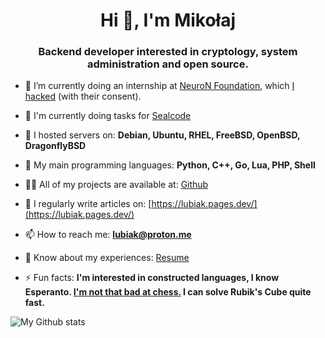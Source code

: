 <h1 align="center">Hi 👋, I'm Mikołaj</h1>
<h3 align="center">Backend developer interested in cryptology, system administration and open source.</h3>

- 🔭 I’m currently doing an internship at [NeuroN Foundation](https://neuronfoundation.com/), which [I hacked](https://web.archive.org/web/20230902084403/http://neuronfoundation.com/) (with their consent).

- 👯 I'm currently doing tasks for [Sealcode](https://www.sealcode.it/)

- 🌱 I hosted servers on: **Debian, Ubuntu, RHEL, FreeBSD, OpenBSD, DragonflyBSD**

- 🤝 My main programming languages: **Python, C++, Go, Lua, PHP, Shell**

- 👨‍💻 All of my projects are available at: [Github](https://github.com/mikolajlubiak)

- 📝 I regularly write articles on: [https://lubiak.pages.dev/](https://lubiak.pages.dev/)

- 📫 How to reach me: [**lubiak@proton.me**](mailto:lubiak@proton.me)

- 📄 Know about my experiences: [Resume](https://lubiak.pages.dev/resume.pdf)

- ⚡ Fun facts: **I'm interested in constructed languages, I know Esperanto. [I'm not that bad at chess.](https://lichess.org/@/funtoomen) I can solve Rubik's Cube quite fast.**


<p><img align="center" src="https://github-readme-stats.vercel.app/api/top-langs?username=mikolajlubiak&show_icons=true&locale=en&layout=compact" alt="My Github stats" /></p>
